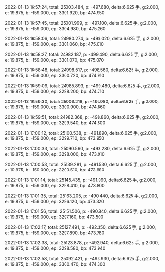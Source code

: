 2022-01-13 16:57:24, total: 25003.484, p: -497.680, delta:6.625 手, g:2.000, e: 19.875, b: -159.000, ep: 3301.920, bp: 474.950

2022-01-13 16:57:45, total: 25001.999, p: -497.100, delta:6.625 手, g:2.000, e: 19.875, b: -159.000, ep: 3304.980, bp: 475.260

2022-01-13 16:58:06, total: 24980.274, p: -499.020, delta:6.625 手, g:2.000, e: 19.875, b: -159.000, ep: 3301.060, bp: 475.010

2022-01-13 16:58:27, total: 24982.187, p: -499.490, delta:6.625 手, g:2.000, e: 19.875, b: -159.000, ep: 3301.070, bp: 475.070

2022-01-13 16:58:48, total: 24998.517, p: -498.560, delta:6.625 手, g:2.000, e: 19.875, b: -159.000, ep: 3300.720, bp: 474.910

2022-01-13 16:59:09, total: 24985.893, p: -499.480, delta:6.625 手, g:2.000, e: 19.875, b: -159.000, ep: 3298.200, bp: 474.710

2022-01-13 16:59:30, total: 25006.218, p: -497.980, delta:6.625 手, g:2.000, e: 19.875, b: -159.000, ep: 3300.900, bp: 474.860

2022-01-13 16:59:51, total: 24982.368, p: -498.860, delta:6.625 手, g:2.000, e: 19.875, b: -159.000, ep: 3299.540, bp: 474.800

2022-01-13 17:00:12, total: 25100.538, p: -491.890, delta:6.625 手, g:2.000, e: 19.875, b: -159.000, ep: 3299.710, bp: 473.950

2022-01-13 17:00:33, total: 25090.560, p: -493.280, delta:6.625 手, g:2.000, e: 19.875, b: -159.000, ep: 3298.000, bp: 473.910

2022-01-13 17:00:53, total: 25139.281, p: -491.530, delta:6.625 手, g:2.000, e: 19.875, b: -159.000, ep: 3299.510, bp: 473.880

2022-01-13 17:01:14, total: 25145.435, p: -491.990, delta:6.625 手, g:2.000, e: 19.875, b: -159.000, ep: 3298.410, bp: 473.800

2022-01-13 17:01:35, total: 25163.205, p: -490.440, delta:6.625 手, g:2.000, e: 19.875, b: -159.000, ep: 3296.120, bp: 473.320

2022-01-13 17:01:56, total: 25151.506, p: -490.840, delta:6.625 手, g:2.000, e: 19.875, b: -159.000, ep: 3297.160, bp: 473.500

2022-01-13 17:02:17, total: 25127.491, p: -492.350, delta:6.625 手, g:2.000, e: 19.875, b: -159.000, ep: 3297.890, bp: 473.780

2022-01-13 17:02:38, total: 25123.878, p: -492.940, delta:6.625 手, g:2.000, e: 19.875, b: -159.000, ep: 3298.580, bp: 473.940

2022-01-13 17:02:58, total: 25092.421, p: -493.930, delta:6.625 手, g:2.000, e: 19.875, b: -159.000, ep: 3300.470, bp: 474.300